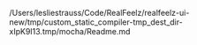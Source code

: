 /Users/lesliestrauss/Code/RealFeelz/realfeelz-ui-new/tmp/custom_static_compiler-tmp_dest_dir-xIpK9I13.tmp/mocha/Readme.md